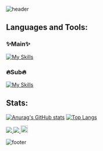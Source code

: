 ![header](https://capsule-render.vercel.app/api?type=waving&color=30:e96443,100:904e95&height=260&section=header&text=Hello%20World%20!&fontSize=70&fontColor=fff&animation=fadeIn&fontAlignY=38&desc=I'm%20Yuki%20Sakakima%20👋&descAlignY=51&descAlign=62)

## Languages and Tools:
### ✨Main✨
[![My Skills](https://skillicons.dev/icons?i=linux,html,css,js,typescript,jquery,react,styledcomponents,redux,ruby,rails,firebase,git,github,vscode,markdown)](https://skillicons.dev)

### 🔥Sub🔥
[![My Skills](https://skillicons.dev/icons?i=vim,sass,gulp,bootstrap,tailwind,nodejs,python,flask,tensorflow,go,sqlite,postgresql,docker,heroku,netlify,svelte,githubactions,visualstudio,azure,ableton)](https://skillicons.dev)

## Stats:
[![Anurag's GitHub stats](https://github-readme-stats.vercel.app/api?username=yukisakakima&theme=synthwave)](https://github.com/anuraghazra/github-readme-stats)
[![Top Langs](https://github-readme-stats.vercel.app/api/top-langs/?username=yukisakakima&layout=compact&theme=synthwave)](https://github.com/anuraghazra/github-readme-stats)

[![](https://qiita-badge.apiapi.app/s/kimascript/posts.svg)
](http://qiita.com/kimascript)
[![](https://qiita-badge.apiapi.app/s/kimascript/contributions.svg)
](http://qiita.com/kimascript)
<a href="https://honzaap.github.io/GithubCity/?name=yukisakakima&year=2023" role="link" target="_blank" rel="noopener noreferrer nofollow"><img src="https://github.com/honzaap/GithubCity/blob/main/favicon.svg" alt="githubcity" width="20" height="20"/></a>

![footer](https://capsule-render.vercel.app/api?type=waving&color=30:e96443,100:904e95&height=100&section=footer)
